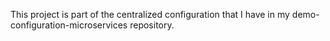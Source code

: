 This project is part of the centralized configuration that I have in my demo-configuration-microservices repository.
